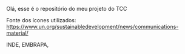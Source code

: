 Olá, esse é o repositório do meu projeto do TCC



Fonte dos ícones utilizados: https://www.un.org/sustainabledevelopment/news/communications-material/


INDE, EMBRAPA, 